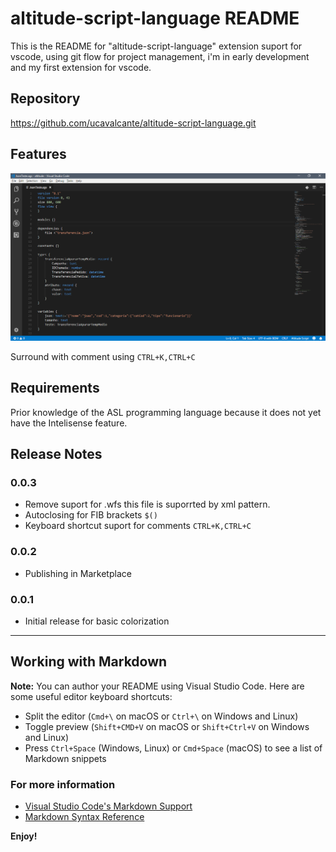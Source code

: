 # altitude-script-language README

This is the README for "altitude-script-language" extension suport for vscode, using git flow for project management, i'm in early development and my first extension for vscode.

## Repository

https://github.com/ucavalcante/altitude-script-language.git


## Features

![Colorization](images/img_01.png)

Surround with comment using `CTRL+K,CTRL+C`

## Requirements

Prior knowledge of the ASL programming language because it does not yet have the Intelisense feature.

## Release Notes

### 0.0.3

* Remove suport for .wfs this file is suporrted by xml pattern.
* Autoclosing for FIB brackets `$()`
* Keyboard shortcut suport for comments `CTRL+K,CTRL+C`

### 0.0.2

* Publishing in Marketplace

### 0.0.1

* Initial release for basic colorization

-----------------------------------------------------------------------------------------------------------

## Working with Markdown

**Note:** You can author your README using Visual Studio Code.  Here are some useful editor keyboard shortcuts:

* Split the editor (`Cmd+\` on macOS or `Ctrl+\` on Windows and Linux)
* Toggle preview (`Shift+CMD+V` on macOS or `Shift+Ctrl+V` on Windows and Linux)
* Press `Ctrl+Space` (Windows, Linux) or `Cmd+Space` (macOS) to see a list of Markdown snippets

### For more information

* [Visual Studio Code's Markdown Support](http://code.visualstudio.com/docs/languages/markdown)
* [Markdown Syntax Reference](https://help.github.com/articles/markdown-basics/)

**Enjoy!**